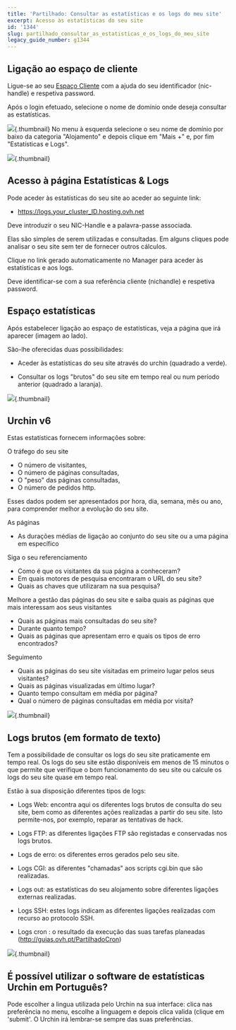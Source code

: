 ```yaml
---
title: 'Partilhado: Consultar as estatísticas e os logs do meu site'
excerpt: Acesso às estatísticas do seu site
id: '1344'
slug: partilhado_consultar_as_estatisticas_e_os_logs_do_meu_site
legacy_guide_number: g1344
---
```



## Ligação ao espaço de cliente
Ligue-se ao seu [Espaço Cliente](https://www.ovh.com/manager/web/) com a ajuda do seu identificador (nic-handle) e respetiva password.

Após o login efetuado, selecione o nome de domínio onde deseja consultar as estatísticas.

![](images/img_2827.jpg){.thumbnail}
No menu à esquerda selecione o seu nome de domínio por baixo da categoria "Alojamento" e depois clique em "Mais +" e, por fim "Estatísticas e Logs".

![](images/img_2826.jpg){.thumbnail}


## Acesso à página Estatísticas & Logs
Pode aceder às estatísticas do seu site ao aceder ao seguinte link:


- https://logs.your_cluster_ID.hosting.ovh.net


Deve introduzir o seu NIC-Handle e a palavra-passe associada.

Elas são simples de serem utilizadas e consultadas. Em alguns cliques pode analisar o seu site sem ter de fornecer outros cálculos.

Clique no link gerado automaticamente no Manager para aceder às estatísticas e aos logs.

Deve identificar-se com a sua referência cliente (nichandle) e respetiva password.


## Espaço estatísticas
Após estabelecer ligação ao espaço de estatísticas, veja a página que irá aparecer (imagem ao lado).

São-lhe oferecidas duas possibilidades:


- Aceder às estatísticas do seu site através do urchin (quadrado a verde).

- Consultar os logs "brutos" do seu site em tempo real ou num período anterior (quadrado a laranja).



![](images/img_2832.jpg){.thumbnail}


## Urchin v6
Estas estatísticas fornecem informações sobre:

O tráfego do seu site


- O número de visitantes,
- O número de páginas consultadas,
- O "peso" das páginas consultadas,
- O número de pedidos http.

Esses dados podem ser apresentados por hora, dia, semana, mês ou ano, para comprender melhor a evolução do seu site.

As páginas

- As durações médias de ligação ao conjunto do seu site ou a uma página em específico

Siga o seu referenciamento

- Como é que os visitantes da sua página a conheceram?
- Em quais motores de pesquisa encontraram o URL do seu site?
- Quais as chaves que utilizaram na sua pesquisa?


Melhore a gestão das páginas do seu site e saiba quais as páginas que mais interessam aos seus visitantes


- Quais as páginas mais consultadas do seu site?
- Durante quanto tempo?
- Quais as páginas que apresentam erro e quais os tipos de erro encontrados?


Seguimento

- Quais as páginas do seu site visitadas em primeiro lugar pelos seus visitantes?
- Quais as páginas visualizadas em último lugar?
- Quanto tempo consultam em média por página?
- Qual o número de páginas consultadas em média por visita?



![](images/img_1490.jpg){.thumbnail}


## Logs brutos (em formato de texto)
Tem a possibilidade de consultar os logs do seu site praticamente em tempo real. Os logs do seu site estão disponíveis em menos de 15 minutos o que permite que verifique o bom funcionamento do seu site ou calcule os logs do seu site quase em tempo real.

Estão à sua disposição diferentes tipos de logs:


- Logs Web: encontra aqui os diferentes logs brutos de consulta do seu site, bem como as diferentes ações realizadas a partir do seu site. Isto permite-nos, por exemplo, reparar as tentativas de hack.

- Logs FTP: as diferentes ligações FTP são registadas e conservadas nos logs brutos.

- Logs de erro: os diferentes erros gerados pelo seu site.

- Logs CGI: as diferentes "chamadas" aos scripts cgi.bin que são realizadas.

- Logs out: as estatísticas do seu alojamento sobre diferentes ligações externas realizadas.

- Logs SSH: estes logs indicam as diferentes ligações realizadas com recurso ao protocolo SSH.

- Logs cron : o resultado da execução das suas tarefas planeadas (http://guias.ovh.pt/PartilhadoCron)



![](images/img_2828.jpg){.thumbnail}


## É possível utilizar o software de estatísticas Urchin em Português?
Pode escolher a lingua utilizada pelo Urchin na sua interface: clica nas preferência no menu, escolhe a linguagem e depois clica valida (clique em 'submit'. O Urchin irá lembrar-se sempre das suas preferências.

